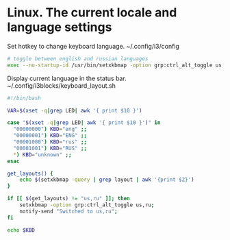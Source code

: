 # Linux. The current locale and language settings

Set hotkey to change keyboard language.
~/.config/i3/config
```bash
# toggle between english and russian languages
exec --no-startup-id /usr/bin/setxkbmap -option grp:ctrl_alt_toggle us,ru
```

Display current language in the status bar.
~/.config/i3blocks/keyboard_layout.sh
```bash
#!/bin/bash

VAR=$(xset -q|grep LED| awk '{ print $10 }')

case "$(xset -q|grep LED| awk '{ print $10 }')" in
  "00000000") KBD="eng" ;;
  "00000001") KBD="ENG" ;;
  "00001000") KBD="rus" ;;
  "00001001") KBD="RUS" ;;
  *) KBD="unknown" ;;
esac

get_layouts() {
	echo $(setxkbmap -query | grep layout | awk '{print $2}')
}

if [[ $(get_layouts) != "us,ru" ]]; then
	setxkbmap -option grp:ctrl_alt_toggle us,ru;
	notify-send "Switched to us,ru";
fi

echo $KBD
```
